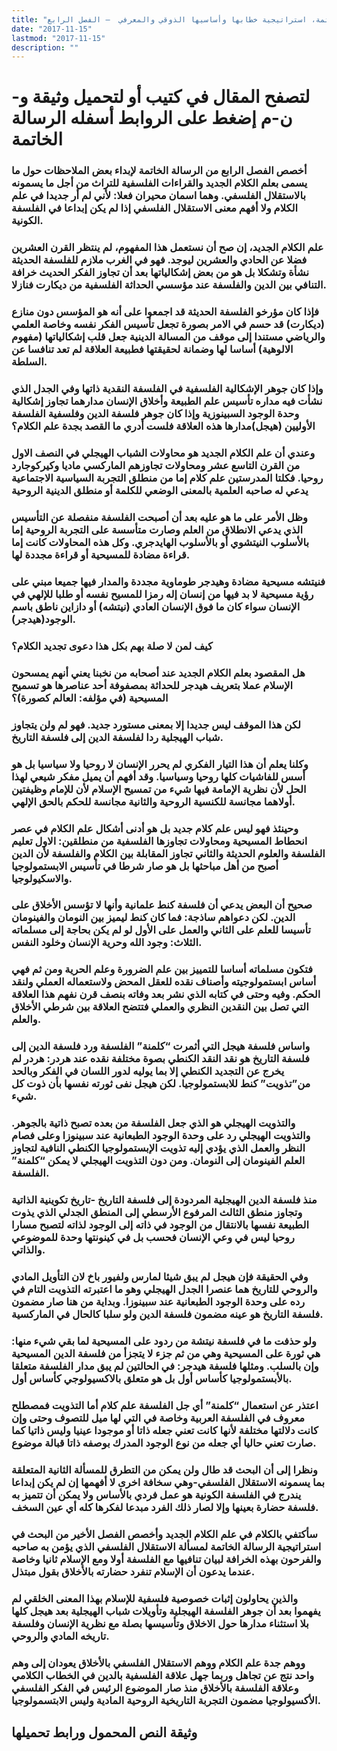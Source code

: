 ```yaml
---
title: "الرسالة الخاتمة، استراتيجية خطابها وأساسيها الذوقي والمعرفي  – الفصل الرابع"
date: "2017-11-15"
lastmod: "2017-11-15"
description: ""
---
```

# **لتصفح المقال في كتيب أو لتحميل وثيقة و-ن-م إضغط على الروابط أسفله** **الرسالة الخاتمة**

### أخصص الفصل الرابع من الرسالة الخاتمة لإبداء بعض الملاحظات حول ما يسمى بعلم الكلام الجديد والقراءات الفلسفية للتراث من أجل ما يسمونه بالاستقلال الفلسفي. وهما اسمان محيران فعلا: لأني لم أر جديدا في علم الكلام ولا أفهم معنى الاستقلال الفلسفي إذا لم يكن إبداعا في الفلسفة الكونية.

### علم الكلام الجديد، إن صح أن نستعمل هذا المفهوم، لم ينتظر القرن العشرين فضلا عن الحادي والعشرين ليوجد. فهو في الغرب ملازم للفلسفة الحديثة نشأة وتشكلا بل هو من بعض إشكالياتها بعد أن تجاوز الفكر الحديث خرافة التنافي بين الدين والفلسفة عند مؤسسي الحداثة الفلسفية من ديكارت فنازلا.

### فإذا كان مؤرخو الفلسفة الحديثة قد اجمعوا على أنه هو المؤسس دون منازع (ديكارت) قد حسم في الامر بصورة تجعل تأسيس الفكر نفسه وخاصة العلمي والرياضي مستندا إلى موقف من المسالة الدينية جعل قلب إشكالياتها (مفهوم الالوهية) أساسا لها وضمانة لحقيقتها فطبيعة العلاقة لم تعد تنافسا عن السلطة.

### وإذا كان جوهر الإشكالية الفلسفية في الفلسفة النقدية ذاتها وفي الجدل الذي نشأت فيه مداره تأسيس علم الطبيعة وأخلاق الإنسان مدارهما تجاوز إشكالية وحدة الوجود السبينوزية وإذا كان جوهر فلسفة الدين وفلسفية الفلسفة الأوليين (هيجل)مدارها هذه العلاقة فلست أدري ما القصد بجدة علم الكلام؟

### وعندي أن علم الكلام الجديد هو محاولات الشباب الهيجلي في النصف الاول من القرن التاسع عشر ومحاولات تجاوزهم الماركسي ماديا وكيركوجارد روحيا. فكلتا المدرستين علم كلام إما من منطلق التجربة السياسية الاجتماعية يدعي له صاحبه العلمية بالمعنى الوضعي للكلمة أو منطلق الدينية الروحية

### وظل الأمر على ما هو عليه بعد أن أصبحت الفلسفة منفصلة عن التأسيس الذي يدعي الانطلاق من العلم وصارت متأسسة على التجربة الروحية إما بالأسلوب النيتشوي أو بالأسلوب الهايدجري. وكل هذه المحاولات كانت إما قراءة مضادة للمسيحية أو قراءة مجددة لها.

### فنيتشه مسيحية مضادة وهيدجر طوماوية مجددة والمدار فيها جميعا مبني على رؤية مسيحية لا بد فيها من إنسان إله رمزا للمسيح نفسه أو طلبا للإلهي في الإنسان سواء كان ما فوق الإنسان العادي (نيتشه) أو دازاين ناطق باسم الوجود(هيدجر).

### كيف لمن لا صلة بهم بكل هذا دعوى تجديد الكلام؟

### هل المقصود بعلم الكلام الجديد عند أصحابه من نخبنا يعني أنهم يمسحون الإسلام عملا بتعريف هيدجر للحداثة بمصفوفة أحد عناصرها هو تسميح المسيحية (في مؤلفه: العالم كصورة)؟

### لكن هذا الموقف ليس جديدا إلا بمعنى مستورد جديد. فهو لم ولن يتجاوز شباب الهيجلية ردا لفلسفة الدين إلى فلسفة التاريخ.

### وكلنا يعلم أن هذا التيار الفكري لم يحرر الإنسان لا روحيا ولا سياسيا بل هو أسس للفاشيات كلها روحيا وسياسيا. وقد أفهم أن يميل مفكر شيعي لهذا الحل لأن نظرية الإمامة فيها شيء من تمسيح الإسلام لأن للإمام وظيفتين أولاهما مجانسة للكنسية الروحية والثانية مجانسة للحكم بالحق الإلهي.

### وحينئذ فهو ليس علم كلام جديد بل هو أدنى أشكال علم الكلام في عصر انحطاط المسيحية ومحاولات تجاوزها الفلسفية من منطلقين: الاول تعليم الفلسفة والعلوم الحديثة والثاني تجاوز المقابلة بين الكلام والفلسفة لأن الدين أصبح من أهل مباحثها بل هو صار شرطا في تأسيس الابستمولوجيا والاسكيولوجيا.

### صحيح أن البعض يدعي أن فلسفة كنط علمانية وأنها لا تؤسس الأخلاق على الدين. لكن دعواهم ساذجة: فما كان كنط ليميز بين النومان والفينومان تأسيسا للعلم على الثاني والعمل على الأول لو لم يكن بحاجة إلى مسلماته الثلاث: وجود الله وحرية الإنسان وخلود النفس.

### فتكون مسلماته أساسا للتمييز بين علم الضرورة وعلم الحرية ومن ثم فهي أساس ابستمولوجيته وأصناف نقده للعقل المحض ولاستعماله العملي ولنقد الحكم. وفيه وحتى في كتابه الذي نشر بعد وفاته بنصف قرن نفهم هذا العلاقة التي تصل بين النقدين النظري والعملي فتتضح العلاقة بين شرطي الأخلاق والعلم.

### واساس فلسفة هيجل التي أثمرت “كلمنة” الفلسفة ورد فلسفة الدين إلى فلسفة التاريخ هو نقد النقد الكنطي بصوة مختلفة نقده عند هردر: هردر لم يخرج عن التجديد الكنطي إلا بما يوليه لدور اللسان في الفكر وبالحد من”تذويت” كنط للابستمولوجيا. لكن هيجل نفى ثورته نفسها بأن ذوت كل شيء.

### والتذويت الهيجلي هو الذي جعل الفلسفة من بعده تصبح ذاتية بالجوهر. والتذويت الهيجلي رد على وحدة الوجود الطبعانية عند سبينوزا وعلى فصام النظر والعمل الذي يؤدي إليه تذويت الإبستمولوجيا الكنطي النافية لتجاوز العلم الفينومان إلى النومان. ومن دون التذويت الهيجلي لا يمكن “كلمنة” الفلسفة.

### منذ فلسفة الدين الهيجلية المردودة إلى فلسفة التاريخ -تاريخ تكوينية الذاتية وتجاوز منطق الثالث المرفوع الأرسطي إلى المنطق الجدلي الذي يذوت الطبيعة نفسها بالانتقال من الوجود في ذاته إلى الوجود لذاته لتصبح مسارا روحيا ليس في وعي الإنسان فحسب بل في كينونتها وحدة للموضوعي والذاتي.

### وفي الحقيقة فإن هيجل لم يبق شيئا لمارس ولفيور باخ لان التأويل المادي والروحي للتاريخ هما عنصرا الجدل الهيجلي وهو ما اعتبرته التذويت التام في رده على وحدة الوجود الطبعانية عند سبينوزا. وبداية من هنا صار مضمون فلسفة التاريخ هو عينه مضمون فلسفة الدين ولو سلبا كالحال في الماركسية.

### ولو حذفت ما في فلسفة نيتشة من ردود على المسيحية لما بقي شيء منها: هي ثورة على المسيحية وهي من ثم جزء لا يتجزأ من فلسفة الدين المسيحية وإن بالسلب. ومثلها فلسفة هيدجر: في الحالتين لم يبق مدار الفلسفة متعلقا بالأبستمولوجيا كأساس أول بل هو متعلق بالاكسيولوجي كأساس أول.

### اعتذر عن استعمال “كلمنة” أي جل الفلسفة علم كلام أما التذويت فمصطلح معروف في الفلسفة العربية وخاصة في التي لها ميل للتصوف وحتى وإن كانت دلالتها مختلفة لأنها كانت تعني جعله ذاتا أو موجودا عينيا وليس ذاتيا كما صارت تعني حاليا أي جعله من نوع الوجود المدرك بوصفه ذاتا قبالة موضوع.

### ونظرا إلى أن البحث قد طال ولن يمكن من التطرق للمسألة الثانية المتعلقة بما يسمونه الاستقلال الفلسفي-وهي سخافة اخرى لا أفهمها إن لم يكن إبداعا يندرج في الفلسفة الكونية هو عمل فردي بالأساس ولا يمكن أن تتميز به فلسفة حضارة بعينها وإلا لصار ذلك الفرد مبدعا لفكرها كله أي عين السخف.

### سأكتفي بالكلام في علم الكلام الجديد وأخصص الفصل الأخير من البحث في استراتيجية الرسالة الخاتمة لمسألة الاستقلال الفلسفي الذي يؤمن به صاحبه والفرحون بهذه الخرافة لبيان تنافيها مع الفلسفة أولا ومع الإسلام ثانيا وخاصة عندما يدعون أن الإسلام تنفرد حضارته بالأخلاق بقول مبتذل.

### والذين يحاولون إثبات خصوصية فلسفية للإسلام بهذا المعنى الخلقي لم يفهموا بعد أن جوهر الفلسفة الهيجلية وتأويلات شباب الهيجلية بعد هيجل كلها بلا استثناء مدارها حول الاخلاق وتأسيسها بصلة مع نظرية الإنسان وفلسفة تاريخه المادي والروحي.

### ووهم جدة علم الكلام ووهم الاستقلال الفلسفي بالأخلاق يعودان إلى وهم واحد نتج عن تجاهل وربما جهل علاقة الفلسفية بالدين في الخطاب الكلامي وعلاقة الفلسفة بالأخلاق منذ صار الموضوع الرئيس في الفكر الفلسفي الأكسيولوجيا مضمون التجربة التاريخية الروحية المادية وليس الابتسمولوجيا.

## وثيقة النص المحمول ورابط تحميلها

###